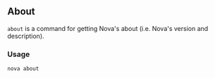 ## About

`about` is a command for getting Nova's about (i.e. Nova's version and description).

### Usage

```sh
nova about
```
